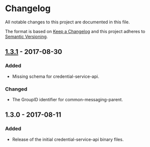 # Changelog
All notable changes to this project are documented in this file.
 
The format is based on [Keep a Changelog](http://keepachangelog.com/)
and this project adheres to [Semantic Versioning](http://semver.org/).

## [1.3.1] - 2017-08-30

### Added
 - Missing schema for credential-service-api.

### Changed
 - The GroupID identifier for common-messaging-parent.

## 1.3.0 - 2017-08-11

### Added
 - Release of the initial credential-service-api binary files.

[1.3.1]: https://github.com/dellemc-symphony/credential-service-api/compare/1.3.0...1.3.1

